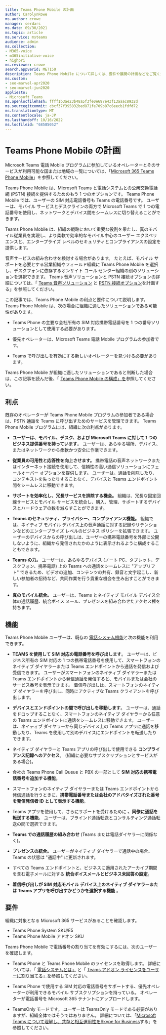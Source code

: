 ```yaml
---
title: Teams Phone Mobile の計画
author: CarolynRowe
ms.author: crowe
manager: serdars
ms.date: 09/30/2021
ms.topic: article
ms.service: msteams
audience: admin
ms.collection:
- M365-voice
- m365initiative-voice
- highpri
ms.reviewer: crowe
search.appverid: MET150
description: Teams Phone Mobile について詳しくは、要件や展開の計画などをご覧ください。
ms.custom:
- seo-marvel-apr2020
- seo-marvel-jun2020
appliesto:
- Microsoft Teams
ms.openlocfilehash: ffff1b3ae23b48a5f3fe0e697e43f13aaac8932d
ms.sourcegitcommit: cbcf37f395832bed871fe709b87c6eecb1fdfd72
ms.translationtype: MT
ms.contentlocale: ja-JP
ms.lasthandoff: 10/16/2022
ms.locfileid: "68585052"
---
```

# <a name="plan-for-teams-phone-mobile"></a>Teams Phone Mobile の計画

Microsoft Teams 電話 Mobile プログラムに参加しているオペレーターとそのサービスが利用可能な国または地域の一覧については、「[Microsoft 365 Teams Phone Mobile](https://cloudpartners.transform.microsoft.com/practices/microsoft-365-for-operators/teams-phone-mobile)」を参照してください。

Teams Phone Mobile は、Microsoft Teams と電話システムとの公衆交換電話網 (PSTN) 接続を提供するためのもう 1 つのオプションです。 Teams Phone Mobile では、ユーザーの SIM 対応電話番号も Teams の電話番号です。 ユーザーは、モバイル サービスとデスクラインの両方で Microsoft Teams で 1 つの電話番号を使用し、ネットワークとデバイス間をシームレスに切り替えることができます。

Teams Phone Mobile は、組織の戦略において重要な役割を果たし、真のモバイル従業員を実現し、より柔軟で効率的なモバイル中心のユーザー エクスペリエンスと、エンタープライズ レベルのセキュリティとコンプライアンスの設定を提供します。

音声サービスの組み合わせを検討する場合があります。 たとえば、モバイル サポートを必要とする営業組織やフィールド組織に Teams Phone Mobile を選択し、デスクフォンに依存するオンサイト コール センター組織の別のソリューションを選択できます。 Teams 音声ソリューションと PSTN 接続オプションの詳細については、「 [Teams 音声ソリューション](cloud-voice-landing-page.md) と [PSTN 接続オプション](pstn-connectivity.md)を計画する」を参照してください。 

この記事では、Teams Phone Mobile の利点と要件について説明します。 Teams Phone Mobile は、次の場合に組織に適したソリューションである可能性があります。

-   Teams Phone の主要な会社所有の SIM 対応携帯電話番号を 1 つの番号ソリューションとして使用する必要があります。

-   優先オペレーターは、Microsoft Teams 電話 Mobile プログラムの参加者です。

-   Teams で呼び出しを有効にする新しいオペレーターを見つける必要があります。

Teams Phone Mobile が組織に適したソリューションであると判断した場合は、この記事を読んだ後、「 [Teams Phone Mobile の構成」を](operator-connect-mobile-configure.md)参照してください。



## <a name="benefits"></a>利点

既存のオペレーターが Teams Phone Mobile プログラムの参加者である場合は、PSTN 通話を Teams に呼び出すためのサービスを管理できます。 Teams Phone Mobile プログラムには、組織に次の利点があります。

- **ユーザーは、モバイル、デスク、および Microsoft Teams に対して 1 つのビジネス提供番号を持っています**。 ユーザーは、あらゆる場所、デバイス、またはネットワークから柔軟かつ安全に作業できます。  

- **従業員の可用性と応答性を向上させます。** 携帯電話の音声ネットワークまたはインターネット接続を使用して、信頼性の高い通信ソリューションにフェールオーバー オプションを提供します。 ユーザーは、通話を削除したり、コンテキストを失ったりすることなく、デバイスと Teams エンドポイント間をシームレスに移動できます。

- **サポートを効率化し、冗長サービスを排除する機会。** 組織は、冗長な固定回線サービスとモバイル サービスを統合し、購入、管理、サポートするデバイスとハードウェアの数を減らすことができます。

-   **Teams のセキュリティ、プライバシー、コンプライアンス機能。** 組織では、ネイティブ モバイル デバイス上の音声通話に対する記録やリテンションなどのエンタープライズ レベルのビジネス ポリシーを拡張できます。 ユーザーのデバイスからの呼び出しは、ユーザーの携帯電話番号を外部に公開しないように、組織から発信されたかのように表示されるように構成することもできます。

- **Teams の力。** ユーザーは、あらゆるデバイス (ノート PC、タブレット、デスクフォン、携帯電話) 上の Teams への通話をシームレスに "アップリフト" できるため、ビデオの追加、コンテンツの共有、録音と文字起こし、新しい参加者の招待など、共同作業を行う貴重な機会を生み出すことができます。

- **真のモバイル統合。** ユーザーは、Teams とネイティブ モバイル デバイス全体の通話履歴、統合ボイス メール、プレゼンスを組み合わせたアクセス権を持ちます。 

## <a name="features"></a>機能

Teams Phone Mobile ユーザーは、既存の [電話システム機能](here-s-what-you-get-with-phone-system.md)と次の機能を利用できます。

- **TEAMS を使用して SIM 対応の電話番号を呼び出します**。 ユーザーは、ビジネス所有の SIM 対応の 1 つの携帯電話番号を使用して、スマートフォンのネイティブ ダイヤラーまたは Teams エンドポイントから通話を発信および受信できます。 ユーザーがスマートフォンのネイティブ ダイヤラーまたは Teams エンドポイントから発信通話を発信すると、モバイルまたは会社のサービス番号を表示できます。 着信呼び出しは、スマートフォンのネイティブ ダイヤラーを呼び出し、同時にアクティブな Teams クライアントを呼び出します。

-   **デバイスとエンドポイントの間で呼び出しを移動します**。 ユーザーは、通話をドロップすることなく、スマートフォンのネイティブ ダイヤラーから任意の Teams エンドポイントに通話をシームレスに移動できます。 ユーザーは、ネイティブ ダイヤラーから同じデバイス上の Teams アプリに通話を移動したり、Teams を使用して別のデバイスにエンドポイントを転送したりできます。 

- ネイティブ ダイヤラーと Teams アプリの呼び出しで使用できる **コンプライアンス記録へのアクセス**。 (組織に必要なサブスクリプションとサービスがある場合)。

- 会社の Teams Phone Call Queue と PBX の一部として **SIM 対応の携帯電話番号を追加する機能**。

- スマートフォンのネイティブ ダイヤラーまたは Teams エンドポイントから発信通話を行うときに、**携帯電話番号または会社のアドバタイズされた番号を発信発信者 ID として表示する機能**。

- Teams アプリを使用して、さらにサポートを受けるために **、同僚に通話を転送する機能**。 ユーザーは、ブラインド通話転送とコンサルティング通話転送の間で選択できます。 

- **Teams での通話履歴の組み合わせ** (Teams または電話ダイヤラーに関係なく)。

- **プレゼンスの統合。**  ユーザーがネイティブ ダイヤラーで通話中の場合、Teams の状態は "通話中" に更新されます。 

- すべての Teams エンドポイントと、ビジネスに適用されたアーカイブ期間を含む電子メールに対する **統合ボイスメールとビジネス未回答の設定**。

- **着信呼び出しが SIM 対応モバイル デバイス上のネイティブ ダイヤラーまたは Teams アプリを呼び出すかどうかを選択する機能** 。

## <a name="requirements"></a>要件

組織に対象となる Microsoft 365 サービスがあることを確認します。

- Teams Phone System SKU/E5
- Teams Phone Mobile アドオン SKU

Teams Phone Mobile で電話番号の割り当てを有効にするには、次のユーザーを確認します。

- Teams Phone と Teams Phone Mobile のライセンスを取得します。 詳細については、「 [電話システムとは」](what-is-phone-system-in-office-365.md) と「 [Teams アドオン ライセンスをユーザーに割り当てる」を](teams-add-on-licensing/assign-teams-add-on-licenses.md)参照してください。

- Teams Phone で使用する SIM 対応の電話番号をサポートする、優先オペレーターが利用できるモバイル サブスクリプションを持っている。 オペレーターが電話番号を Microsoft 365 テナントにアップロードします。

- TeamsOnly モードです。 ユーザーは TeamsOnly モードである必要がありますが、組織全体ではそうではありません。 詳細については、「[Microsoft Teams について理解し、共存と相互運用性をSkype for Business](teams-and-skypeforbusiness-coexistence-and-interoperability.md)する」を参照してください。


